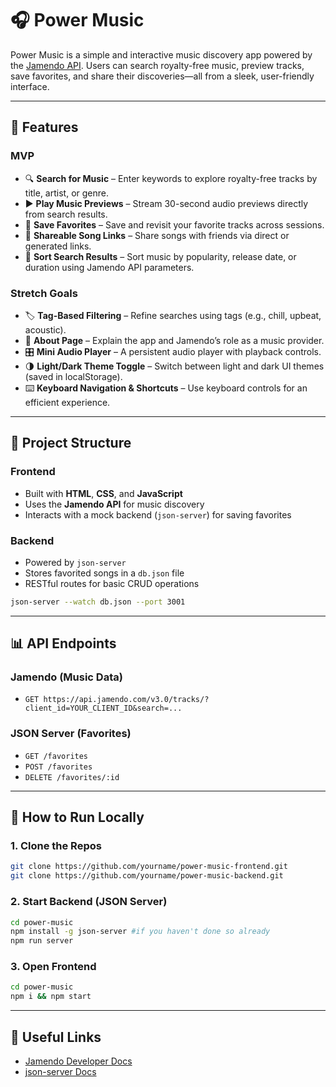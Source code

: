 # 🎧 Power Music

Power Music is a simple and interactive music discovery app powered by the [Jamendo API](https://developer.jamendo.com/v3.0/docs). Users can search royalty-free music, preview tracks, save favorites, and share their discoveries—all from a sleek, user-friendly interface.

---

## 🚀 Features

### MVP

- 🔍 **Search for Music** – Enter keywords to explore royalty-free tracks by title, artist, or genre.
- ▶️ **Play Music Previews** – Stream 30-second audio previews directly from search results.
- 💾 **Save Favorites** – Save and revisit your favorite tracks across sessions.
- 🔗 **Shareable Song Links** – Share songs with friends via direct or generated links.
- 🧮 **Sort Search Results** – Sort music by popularity, release date, or duration using Jamendo API parameters.

### Stretch Goals

- 🏷️ **Tag-Based Filtering** – Refine searches using tags (e.g., chill, upbeat, acoustic).
- 📄 **About Page** – Explain the app and Jamendo’s role as a music provider.
- 🎛️ **Mini Audio Player** – A persistent audio player with playback controls.
- 🌗 **Light/Dark Theme Toggle** – Switch between light and dark UI themes (saved in localStorage).
- ⌨️ **Keyboard Navigation & Shortcuts** – Use keyboard controls for an efficient experience.

---

## 📁 Project Structure

### Frontend

- Built with **HTML**, **CSS**, and **JavaScript**
- Uses the **Jamendo API** for music discovery
- Interacts with a mock backend (`json-server`) for saving favorites

### Backend

- Powered by `json-server`
- Stores favorited songs in a `db.json` file
- RESTful routes for basic CRUD operations

```bash
json-server --watch db.json --port 3001
```

---

## 📊 API Endpoints

### Jamendo (Music Data)

- `GET https://api.jamendo.com/v3.0/tracks/?client_id=YOUR_CLIENT_ID&search=...`

### JSON Server (Favorites)

- `GET /favorites`
- `POST /favorites`
- `DELETE /favorites/:id`

---

## 🧪 How to Run Locally

### 1. Clone the Repos

```bash
git clone https://github.com/yourname/power-music-frontend.git
git clone https://github.com/yourname/power-music-backend.git
```

### 2. Start Backend (JSON Server)

```bash
cd power-music
npm install -g json-server #if you haven't done so already
npm run server
```

### 3. Open Frontend

```bash
cd power-music
npm i && npm start
```

---

## 🔗 Useful Links

- [Jamendo Developer Docs](https://developer.jamendo.com/v3.0/docs)
- [json-server Docs](https://github.com/typicode/json-server)
